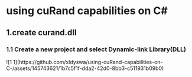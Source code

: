 <h1>using cuRand capabilities on C#</h1>
<h2>1.create curand.dll</h2>
<h3>1.1  Create a new project and select Dynamic-link Library(DLL)</h3>
![1 1](https://github.com/xldyswa/using-cuRand-capabilities-on-C-/assets/145743621/1b7c5f1f-dda2-42d0-8bb3-c511931b09b0)
